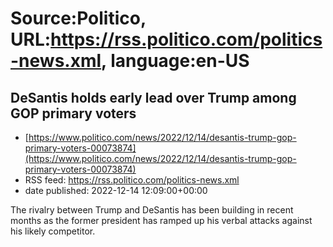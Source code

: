 # Source:Politico, URL:https://rss.politico.com/politics-news.xml, language:en-US

## DeSantis holds early lead over Trump among GOP primary voters
 - [https://www.politico.com/news/2022/12/14/desantis-trump-gop-primary-voters-00073874](https://www.politico.com/news/2022/12/14/desantis-trump-gop-primary-voters-00073874)
 - RSS feed: https://rss.politico.com/politics-news.xml
 - date published: 2022-12-14 12:09:00+00:00

The rivalry between Trump and DeSantis has been building in recent months as the former president has ramped up his verbal attacks against his likely competitor.

